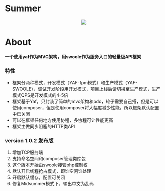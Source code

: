 # Summer

<p align="center"><img src="https://wxlifepay.babel-group.cn/web/assets/img/logo-blue.png"></p>

# About

**一个使用yaf作为MVC架构，用swoole作为服务入口的轻量级API框架**

### 特性

- 框架分两种模式，开发模式（YAF-fpm模式）和生产模式（YAF-SWOOLE），调试开发阶段用开发模式，项目上线后请切换至生产模式，生产模式QPS是开发模式的4-5倍
- 框架基于Yaf，只封装了简单的mvc架构和pdo，轮子需要自己搭，但是可以使用composer，但是使用composer将大幅度减少性能，所以框架默认配置中已关闭
- 可以在框架任何地方使用协程，多协程可让性能更高
- 框架主做同步阻塞的HTTP类API

### version 1.0.2 发布版

1. 增加TCP服务端
2. 支持命名空间和composer管理类库包
3. 这个版本开始由swoole接管php控制权
4. 默认开启线程抢占模式，即谁空闲谁处理
5. 开启默认缓存，配置可关闭
6. 修复Midsummer模式下，输出中文为乱码
